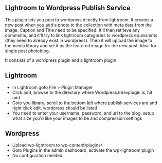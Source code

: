Lightroom to Wordpress Publish Service
--------------------------------------

This plugin lets you post to wordpress directly from lightroom. It creates a new post when you add a photo to the collection with meta data from the image. Caption and Title need to be specified. It'll then retrieve any comments, and it'll try to link lightroom categories to wordpress equivalents (they need to already exist in wordpress). Then it will upload the image to the media library and set it as the featured image for the new post. Ideal for single post photoblog.


It consists of a wordpress plugin and a lightroom plugin.

Lightroom
---------
* In Lightroom goto File > Plugin Manager
* Click add, browse to the directory where Wordpress.lrdevplugin is, hit add
* Goto you library, scroll to the bottom left where publish services are and right click edit, wordpress should be listed
* You need to enter your username, password, and url to the blog, setup what size you'd like your images to be and compression settings

Wordpress
---------
* Upload wp-lightroom to wp-content/plugins/
* Goto Plugins in the admin dashboard, activate the wp-lightroom plugin
* No configuration needed
